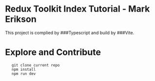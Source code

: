# Redux Toolkit Index Tutorial - Mark Erikson

This project is complied by ###Typescript and build by ###Vite.

# Explore and Contribute

```
   git clone current repo
   npm install
   npm run dev
```
